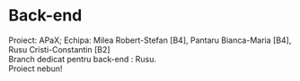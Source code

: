 
# Back-end
Proiect: APaX; Echipa: Milea Robert-Stefan [B4], Pantaru Bianca-Maria [B4], Rusu Cristi-Constantin [B2]  
Branch dedicat pentru back-end : Rusu.  
Proiect nebun!
